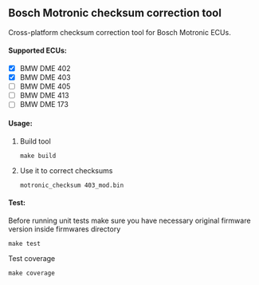 ## Bosch Motronic checksum correction tool

Cross-platform checksum correction tool for Bosch Motronic ECUs.

#### Supported ECUs:

- [x] BMW DME 402
- [x] BMW DME 403
- [ ] BMW DME 405
- [ ] BMW DME 413
- [ ] BMW DME 173

#### Usage:

1. Build tool
    ```
    make build
    ```

2. Use it to correct checksums
    ```
    motronic_checksum 403_mod.bin
    ```

#### Test:

Before running unit tests make sure you have necessary original firmware version inside firmwares directory
```
make test
```

Test coverage
```
make coverage
```